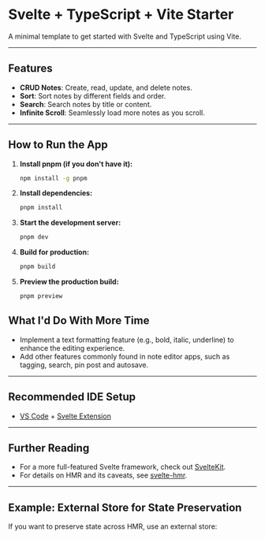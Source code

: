 # Svelte + TypeScript + Vite Starter

A minimal template to get started with Svelte and TypeScript using Vite.

---

## Features

- **CRUD Notes**: Create, read, update, and delete notes.
- **Sort**: Sort notes by different fields and order.
- **Search**: Search notes by title or content.
- **Infinite Scroll**: Seamlessly load more notes as you scroll.

---

## How to Run the App

1. **Install pnpm (if you don't have it):**

   ```sh
   npm install -g pnpm
   ```

2. **Install dependencies:**

   ```sh
   pnpm install
   ```

3. **Start the development server:**

   ```sh
   pnpm dev
   ```

4. **Build for production:**

   ```sh
   pnpm build
   ```

5. **Preview the production build:**

   ```sh
   pnpm preview
   ```

## What I'd Do With More Time

- Implement a text formatting feature (e.g., bold, italic, underline) to enhance the editing experience.
- Add other features commonly found in note editor apps, such as tagging, search, pin post and autosave.

---

## Recommended IDE Setup

- [VS Code](https://code.visualstudio.com/) + [Svelte Extension](https://marketplace.visualstudio.com/items?itemName=svelte.svelte-vscode)

---

## Further Reading

- For a more full-featured Svelte framework, check out [SvelteKit](https://github.com/sveltejs/kit#readme).
- For details on HMR and its caveats, see [svelte-hmr](https://github.com/rixo/svelte-hmr#svelte-hmr).

---

## Example: External Store for State Preservation

If you want to preserve state across HMR, use an external store:
